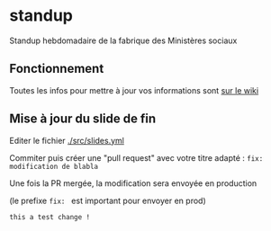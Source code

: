 # standup

Standup hebdomadaire de la fabrique des Ministères sociaux

## Fonctionnement

Toutes les infos pour mettre à jour vos informations sont [sur le wiki](https://github.com/SocialGouv/www/wiki/Inscrire-son-%C3%A9quipe-au-standup)

## Mise à jour du slide de fin

Editer le fichier [./src/slides.yml](./src/slides.yml)

Commiter puis créer une "pull request" avec votre titre adapté : `fix: modification de blabla`

Une fois la PR mergée, la modification sera envoyée en production

(le prefixe `fix: ` est important pour envoyer en prod)

```
this a test change !
```
